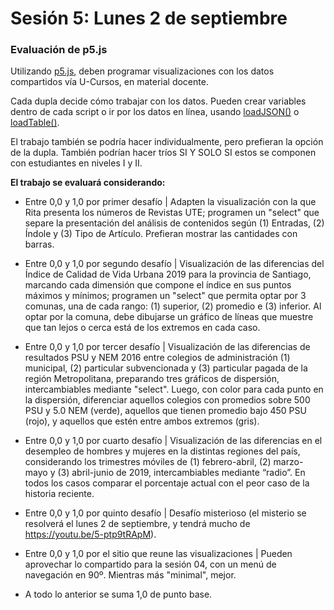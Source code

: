 # Sesión 5: Lunes 2 de septiembre

### Evaluación de p5.js

Utilizando [p5.js](https://p5js.org/es/), deben programar visualizaciones con los datos compartidos vía U-Cursos, en material docente. 

Cada dupla decide cómo trabajar con los datos. Pueden crear variables dentro de cada script o ir por los datos en línea, usando [loadJSON()](https://p5js.org/es/reference/#/p5/loadJSON) o [loadTable()](https://p5js.org/es/reference/#/p5/loadTable).

El trabajo también se podría hacer individualmente, pero prefieran la opción de la dupla. También podrían hacer tríos SI Y SOLO SI estos se componen con estudiantes en niveles I y II.

**El trabajo se evaluará considerando:**

- Entre 0,0 y 1,0 por primer desafío | Adapten la visualización con la que Rita presenta los números de Revistas UTE; programen un "select" que separe la presentación del análisis de contenidos según (1) Entradas, (2) Índole y (3) Tipo de Artículo. Prefieran mostrar las cantidades con barras.

- Entre 0,0 y 1,0 por segundo desafío | Visualización de las diferencias del Índice de Calidad de Vida Urbana 2019 para la provincia de Santiago, marcando cada dimensión que compone el índice en sus puntos máximos y mínimos; programen un "select" que permita optar por 3 comunas, una de cada rango: (1) superior, (2) promedio e (3) inferior. Al optar por la comuna, debe dibujarse un gráfico de líneas que muestre que tan lejos o cerca está de los extremos en cada caso.

- Entre 0,0 y 1,0 por tercer desafío | Visualización de las diferencias de resultados PSU y NEM 2016 entre colegios de administración (1) municipal, (2) particular subvencionada y (3) particular pagada de la región Metropolitana, preparando tres gráficos de dispersión, intercambiables mediante "select". Luego, con color para cada punto en la dispersión, diferenciar aquellos colegios con promedios sobre 500 PSU y 5.0 NEM (verde), aquellos que tienen promedio bajo 450 PSU (rojo), y aquellos que estén entre ambos extremos (gris).

- Entre 0,0 y 1,0 por cuarto desafío | Visualización de las diferencias en el desempleo de hombres y mujeres en la distintas regiones del país, considerando los trimestres móviles de (1) febrero-abril, (2) marzo-mayo y (3) abril-junio de 2019, intercambiables mediante “radio”. En todos los casos comparar el porcentaje actual con el peor caso de la historia reciente.

- Entre 0,0 y 1,0 por quinto desafío | Desafío misterioso (el misterio se resolverá el lunes 2 de septiembre, y tendrá mucho de https://youtu.be/5-ptp9tRApM). 

- Entre 0,0 y 1,0 por el sitio que reune las visualizaciones | Pueden aprovechar lo compartido para la sesión 04, con un menú de navegación en 90º. Mientras más "minimal", mejor.

- A todo lo anterior se suma 1,0 de punto base.

